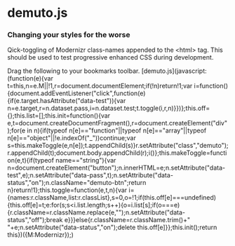 # demuto.js
### Changing your styles for the worse

Qick-toggling of Modernizr class-names appended to the &lt;html&gt; tag.
This should be used to test progressive enhanced CSS during development.

Drag the following to your bookmarks toolbar.
[demuto.js](javascript:(function(e){var t=this,n=e.M||!1,r=document.documentElement;if(!n)return!1;var i=function(){document.addEventListener("click",function(e){if(e.target.hasAttribute("data-test")){var n=e.target,r=n.dataset.pass,i=n.dataset.test;t.toggle(i,r,n)}})};this.off={};this.list=[];this.init=function(){var e,t=document.createDocumentFragment(),r=document.createElement("div");for(e in n){if(typeof n[e]=="function"||typeof n[e]=="array"||typeof n[e]=="object"||!e.indexOf("_"))continue;var s=this.makeToggle(e,n[e]);t.appendChild(s)}r.setAttribute("class","demuto");r.appendChild(t);document.body.appendChild(r);i()};this.makeToggle=function(e,t){if(typeof name=="string"){var n=document.createElement("button");n.innerHTML=e;n.setAttribute("data-test",e);n.setAttribute("data-pass",t);n.setAttribute("data-status","on");n.className="demuto-btn";return n}return!1};this.toggle=function(e,t,n){var i={names:r.className,list:r.classList},s=0,o=!1;if(this.off[e]===undefined){this.off[e]=t;e:for(s;s<i.list.length;s++){o=i.list[s];if(o===e){r.className=r.className.replace(e,"");n.setAttribute("data-status","off");break e}}}else{r.className=r.className.trim()+" "+e;n.setAttribute("data-status","on");delete this.off[e]}};this.init();return this})({M:Modernizr});)
